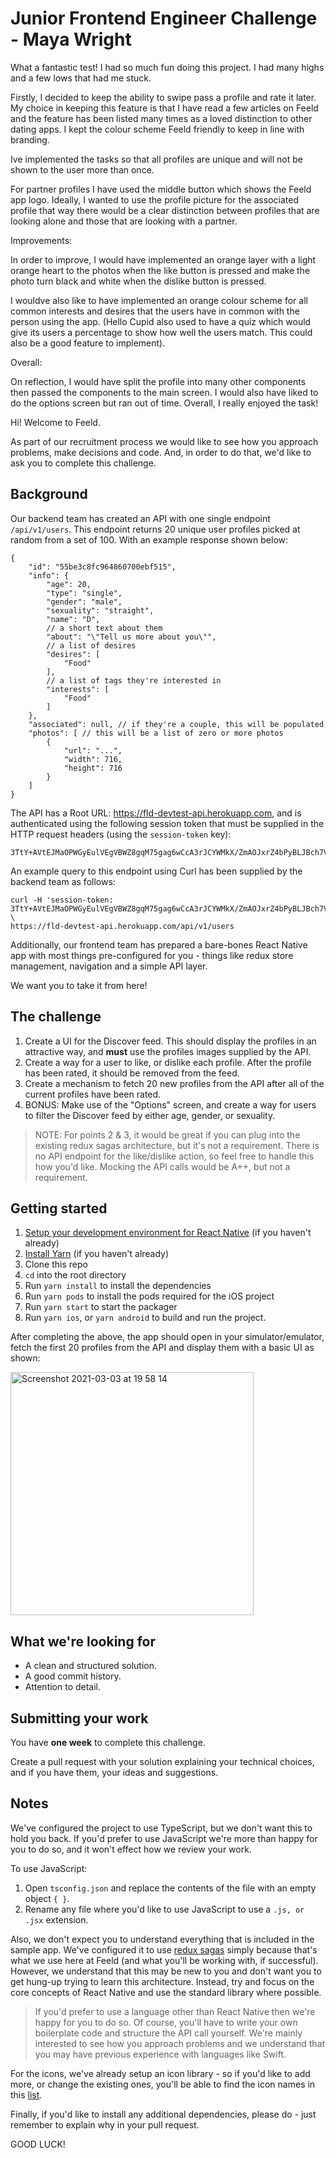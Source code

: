 # Junior Frontend Engineer Challenge - Maya Wright 

What a fantastic test! 
I had so much fun doing this project. I had many highs and a few lows that had me stuck. 

Firstly, I decided to keep the ability to swipe pass a profile and rate it later. My choice in keeping this feature is that I have read a few articles on Feeld and the feature has been listed many times as a loved distinction to other dating apps. 
I kept the colour scheme Feeld friendly to keep in line with branding. 

Ive implemented the tasks so that all profiles are unique and will not be shown to the user more than once. 

For partner profiles I have used the middle button which shows the Feeld app logo. Ideally, I wanted to use the profile picture for the associated profile that way there would be a clear distinction between profiles that are looking alone and those that are looking with a partner. 


Improvements: 

In order to improve, I would have implemented an orange layer with a light orange heart to the photos when the like button is pressed and make the photo turn black and white when the dislike button is pressed. 

I wouldve also like to have implemented an orange colour scheme for all common interests and desires that the users have in common with the person using the app. (Hello Cupid also used to have a quiz which would give its users a percentage to show how well the users match. This could also be a good feature to implement). 


Overall:

On reflection, I would have split the profile into many other components then passed the components to the main screen.
I would also have liked to do the options screen but ran out of time. 
Overall, I really enjoyed the task!







































































Hi! Welcome to Feeld.

As part of our recruitment process we would like to see how you approach problems, make decisions and code. And, in order to do that, we'd like to ask you to complete this challenge. 

## Background

Our backend team has created an API with one single endpoint `/api/v1/users`. This endpoint returns 20 unique user profiles picked at random from a set of 100. With an example response shown below:

```
{
    "id": "55be3c8fc964860700ebf515",
    "info": {
        "age": 20,
        "type": "single",
        "gender": "male",
        "sexuality": "straight",
        "name": "D",
        // a short text about them
        "about": "\"Tell us more about you\"",
        // a list of desires
        "desires": [
            "Food"
        ],
        // a list of tags they're interested in
        "interests": [
            "Food"
        ]
    },
    "associated": null, // if they're a couple, this will be populated
    "photos": [ // this will be a list of zero or more photos
        {
            "url": "...",
            "width": 716,
            "height": 716
        }
    ]
}
```

The API has a Root URL: https://fld-devtest-api.herokuapp.com, and is authenticated using the following session token that must be supplied in the HTTP request headers (using the `session-token` key):

```
3TtY+AVtEJMaOPWGyEulVEgVBWZ8gqM75gag6wCcA3rJCYWMkX/ZmAOJxrZ4bPyBLJBch7VyMYD8ZCWoNPCUnJbT5M2iRWjJteGrfNhFzd+0oDbWQwiNAIdG0W9rHw7sKAAWk5uEzjs+lPykJnmy56LRwSFpoyxHC7p9G3KTQoQ=
```

An example query to this endpoint using Curl has been supplied by the backend team as follows:

```
curl -H 'session-token: 3TtY+AVtEJMaOPWGyEulVEgVBWZ8gqM75gag6wCcA3rJCYWMkX/ZmAOJxrZ4bPyBLJBch7VyMYD8ZCWoNPCUnJbT5M2iRWjJteGrfNhFzd+0oDbWQwiNAIdG0W9rHw7sKAAWk5uEzjs+lPykJnmy56LRwSFpoyxHC7p9G3KTQoQ=' \
https://fld-devtest-api.herokuapp.com/api/v1/users
```

Additionally, our frontend team has prepared a bare-bones React Native app with most things pre-configured for you - things like redux store management, navigation and a simple API layer.

We want you to take it from here!

## The challenge

1. Create a UI for the Discover feed. This should display the profiles in an attractive way, and **must** use the profiles images supplied by the API.
2. Create a way for a user to like, or dislike each profile. After the profile has been rated, it should be removed from the feed.
3. Create a mechanism to fetch 20 new profiles from the API after all of the current profiles have been rated.
4. BONUS: Make use of the "Options" screen, and create a way for users to filter the Discover feed by either age, gender, or sexuality.

> NOTE: For points 2 & 3, it would be great if you can plug into the existing redux sagas architecture, but it's not a requirement. There is no API endpoint for the like/dislike action, so feel free to handle this how you'd like. Mocking the API calls would be A++, but not a requirement.

## Getting started

1. [Setup your development environment for React Native](https://reactnative.dev/docs/environment-setup) (if you haven't already)
2. [Install Yarn](https://classic.yarnpkg.com/en/docs/install/#mac-stable) (if you haven't already)
3. Clone this repo
4. `cd` into the root directory
5. Run `yarn install` to install the dependencies
6. Run `yarn pods` to install the pods required for the iOS project
7. Run `yarn start` to start the packager
8. Run `yarn ios`, or `yarn android` to build and run the project.

After completing the above, the app should open in your simulator/emulator, fetch the first 20 profiles from the API and display them with a basic UI as shown:

<img width="389" alt="Screenshot 2021-03-03 at 19 58 14" src="https://user-images.githubusercontent.com/1439601/109864531-db1ddb80-7c5a-11eb-8dfb-05e4f2746af0.png">


## What we're looking for

* A clean and structured solution.
* A good commit history.
* Attention to detail.

## Submitting your work

You have **one week** to complete this challenge.

Create a pull request with your solution explaining your technical choices, and if you have them, your ideas and suggestions.

## Notes

We've configured the project to use TypeScript, but we don't want this to hold you back. If you'd prefer to use JavaScript we're more than happy for you to do so, and it won't effect how we review your work.

To use JavaScript:
1. Open `tsconfig.json` and replace the contents of the file with an empty object `{ }`.
2. Rename any file where you'd like to use JavaScript to use a `.js, or .jsx` extension.

Also, we don't expect you to understand everything that is included in the sample app. We've configured it to use [redux sagas](https://redux-saga.js.org) simply because that's what we use here at Feeld (and what you'll be working with, if successful). However, we understand that this may be new to you and don't want you to get hung-up trying to learn this architecture. Instead, try and focus on the core concepts of React Native and use the standard library where possible.

> If you'd prefer to use a language other than React Native then we're happy for you to do so. Of course, you'll have to write your own boilerplate code and structure the API call yourself. We're mainly interested to see how you approach problems and we understand that you may have previous experience with languages like Swift.

For the icons, we've already setup an icon library - so if you'd like to add more, or change the existing ones, you'll be able to find the icon names in this [list](https://materialdesignicons.com).

Finally, if you'd like to install any additional dependencies, please do - just remember to explain why in your pull request.

GOOD LUCK!
